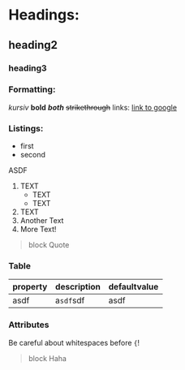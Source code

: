  # Headings:
 ## heading2
 ### heading3
 
 ### Formatting:
 *kursiv* **bold** ***both*** ~~strikethrough~~
 links: [link to google](https://google.com)
 
 ### Listings:
 * first
 * second

ASDF
1. TEXT
   - TEXT
   - TEXT
2. TEXT
3. Another Text
4. More Text!

> block
> Quote
 
 
 ### Table
 property | description | defaultvalue
 --- | --- | ---
 asdf | a`sdf`sdf | asdf
 
 ### Attributes
Be careful about whitespaces before `{`!

> block
> Haha
